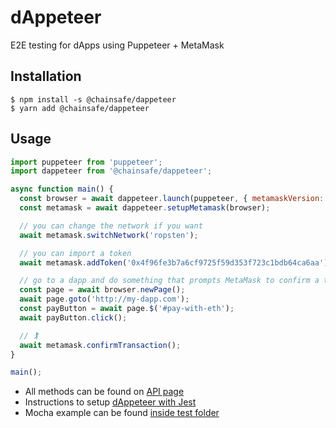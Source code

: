 # dAppeteer

E2E testing for dApps using Puppeteer + MetaMask

## Installation

```
$ npm install -s @chainsafe/dappeteer
$ yarn add @chainsafe/dappeteer
```

## Usage

```js
import puppeteer from 'puppeteer';
import dappeteer from '@chainsafe/dappeteer';

async function main() {
  const browser = await dappeteer.launch(puppeteer, { metamaskVersion: 'v10.8.1' });
  const metamask = await dappeteer.setupMetamask(browser);

  // you can change the network if you want
  await metamask.switchNetwork('ropsten');

  // you can import a token
  await metamask.addToken('0x4f96fe3b7a6cf9725f59d353f723c1bdb64ca6aa');

  // go to a dapp and do something that prompts MetaMask to confirm a transaction
  const page = await browser.newPage();
  await page.goto('http://my-dapp.com');
  const payButton = await page.$('#pay-with-eth');
  await payButton.click();

  // 🏌
  await metamask.confirmTransaction();
}

main();
```

- All methods can be found on [API page](docs/API.md)
- Instructions to setup [dAppeteer with Jest](docs/JEST.md)
- Mocha example can be found [inside test folder](./test)

